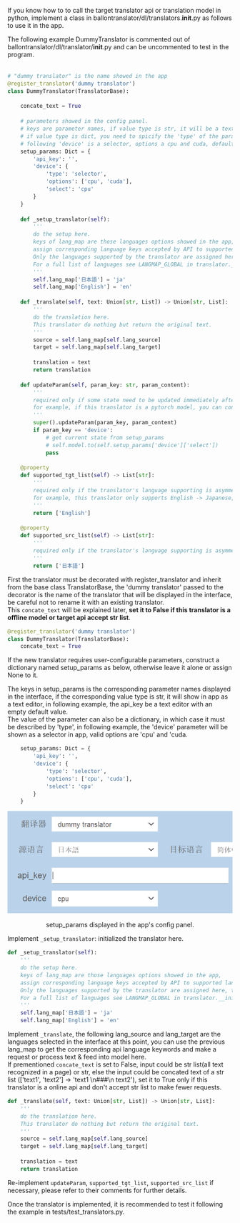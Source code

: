 If you know how to to call the target translator api or translation model in python, implement a class in ballontranslator/dl/translators.__init__.py as follows to use it in the app.      

The following example DummyTranslator is commented out of ballontranslator/dl/translator/__init__.py and can be uncommented to test in the program.


``` python

# "dummy translator" is the name showed in the app
@register_translator('dummy translator')
class DummyTranslator(TranslatorBase):

    concate_text = True

    # parameters showed in the config panel. 
    # keys are parameter names, if value type is str, it will be a text editor(required key)
    # if value type is dict, you need to spicify the 'type' of the parameter, 
    # following 'device' is a selector, options a cpu and cuda, default is cpu
    setup_params: Dict = {
        'api_key': '', 
        'device': {
            'type': 'selector',
            'options': ['cpu', 'cuda'],
            'select': 'cpu'
        }
    }

    def _setup_translator(self):
        '''
        do the setup here.  
        keys of lang_map are those languages options showed in the app, 
        assign corresponding language keys accepted by API to supported languages.  
        Only the languages supported by the translator are assigned here, this translator only supports Japanese, and English.
        For a full list of languages see LANGMAP_GLOBAL in translator.__init__
        '''
        self.lang_map['日本語'] = 'ja'
        self.lang_map['English'] = 'en'  
        
    def _translate(self, text: Union[str, List]) -> Union[str, List]:
        '''
        do the translation here.  
        This translator do nothing but return the original text.
        '''
        source = self.lang_map[self.lang_source]
        target = self.lang_map[self.lang_target]
        
        translation = text
        return translation

    def updateParam(self, param_key: str, param_content):
        '''
        required only if some state need to be updated immediately after user change the translator params,
        for example, if this translator is a pytorch model, you can convert it to cpu/gpu here.
        '''
        super().updateParam(param_key, param_content)
        if param_key == 'device':
            # get current state from setup_params
            # self.model.to(self.setup_params['device']['select'])
            pass

    @property
    def supported_tgt_list(self) -> List[str]:
        '''
        required only if the translator's language supporting is asymmetric, 
        for example, this translator only supports English -> Japanese, no Japanese -> English.
        '''
        return ['English']

    @property
    def supported_src_list(self) -> List[str]:
        '''
        required only if the translator's language supporting is asymmetric.
        '''
        return ['日本語']
```

First the translator must be decorated with register_translator and inherit from the base class TranslatorBase, the 'dummy translator' passed to the decorator is the name of the translator that will be displayed in the interface, be careful not to rename it with an existing translator.  
This ```concate_text``` will be explained later, **set it to False if this translator is a offline model or target api accept str list**.  
``` python
@register_translator('dummy translator')
class DummyTranslator(TranslatorBase):  
    concate_text = True
```

If the new translator requires user-configurable parameters, construct a dictionary named setup_params as below, otherwise leave it alone or assign None to it.  

The keys in setup_params is the corresponding parameter names displayed in the interface, if the corresponding value type is str, it will show in app as a text editor, in following example, the api_key be a text editor with an empty default value.  
The value of the parameter can also be a dictionary, in which case it must be described by 'type', in following example, the 'device' parameter will be shown as a selector in app, valid options are 'cpu' and 'cuda.  
``` python
    setup_params: Dict = {
        'api_key': '', 
        'device': {
            'type': 'selector',
            'options': ['cpu', 'cuda'],
            'select': 'cpu'
        }
    }
```  
<p align = "center">
<img src="./src/new_translator.png">
</p>
<p align = "center">
setup_params displayed in the app's config panel.
</p>  

Implement ```_setup_translator```: initialized the translator here. 

``` python
def _setup_translator(self):
    '''
    do the setup here.  
    keys of lang_map are those languages options showed in the app, 
    assign corresponding language keys accepted by API to supported languages.  
    Only the languages supported by the translator are assigned here, this translator only supports Japanese, and English.
    For a full list of languages see LANGMAP_GLOBAL in translator.__init__
    '''
    self.lang_map['日本語'] = 'ja'
    self.lang_map['English'] = 'en'  
```

Implement ```_translate```, the following lang_source and lang_target are the languages selected in the interface at this point, you can use the previous lang_map to get the corresponding api language keywords and make a request or process text & feed into model here.  
If prementioned ```concate_text``` is set to False, input could be str list(all text recognized in a page) or str, else the input could be concated text of a str list (['text1', 'text2'] -> 'text1 \n###\n text2'), set it to True only if this translator is a online api and don't accept str list to make fewer requests.

``` python
def _translate(self, text: Union[str, List]) -> Union[str, List]:
    '''
    do the translation here.  
    This translator do nothing but return the original text.
    '''
    source = self.lang_map[self.lang_source]
    target = self.lang_map[self.lang_target]
    
    translation = text
    return translation
```

Re-implement ```updateParam```, ```supported_tgt_list```, ```supported_src_list``` if necessary, please refer to their comments for further details.

Once the translator is implemented, it is recommended to test it following the example in tests/test_translators.py.
